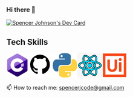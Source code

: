### Hi there 👋
<a href="https://app.daily.dev/SpencerJCode"><img src="https://api.daily.dev/devcards/0b5ba00614fe4a98a89da9f44bd30080.png?r=dee" width="300" alt="Spencer Johnson's Dev Card"/></a>

<h2>Tech Skills</h2>

<img src=assets/Csharp.PNG alt="C Charp Logo" height=64px/><img src="assets/github.png" alt="Github Logo" height=64px/><img src="assets/python.png" alt="Python Logo" height=64px/><img src="assets/reactlogo.png" alt="React Logo" height=64px/><img src="assets/uipath.PNG" alt="UiPath Logo" height=64px/>

📫 How to reach me: spencerjcode@gmail.com

<!--
**SpencerJCode/SpencerJCode** is a ✨ _special_ ✨ repository because its `README.md` (this file) appears on your GitHub profile.

Here are some ideas to get you started:

- 🔭 I’m currently working on ...
- 🌱 I’m currently learning ...
- 👯 I’m looking to collaborate on ...
- 🤔 I’m looking for help with ...
- 💬 Ask me about ...
- 📫 How to reach me: ...
- 😄 Pronouns: ...
- ⚡ Fun fact: ...
-->
